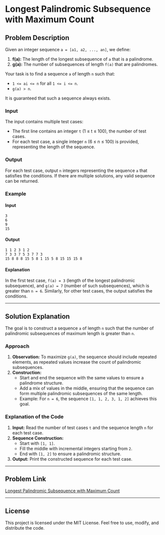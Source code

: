 # Longest Palindromic Subsequence with Maximum Count

## Problem Description

Given an integer sequence `a = [a1, a2, ..., an]`, we define:

1. **f(a):** The length of the longest subsequence of `a` that is a palindrome.
2. **g(a):** The number of subsequences of length `f(a)` that are palindromes.

Your task is to find a sequence `a` of length `n` such that:

- `1 <= ai <= n` for all `1 <= i <= n`.
- `g(a) > n`.

It is guaranteed that such a sequence always exists.

### Input
The input contains multiple test cases:
- The first line contains an integer `t` (1 ≤ t ≤ 100), the number of test cases.
- For each test case, a single integer `n` (6 ≤ n ≤ 100) is provided, representing the length of the sequence.

### Output
For each test case, output `n` integers representing the sequence `a` that satisfies the conditions. If there are multiple solutions, any valid sequence can be returned.

### Example
#### Input
```
3
6
9
15
```

#### Output
```
1 1 2 3 1 2
7 3 3 7 5 3 7 7 3
15 8 8 8 15 5 8 1 15 5 8 15 15 15 8
```

#### Explanation
In the first test case, `f(a) = 3` (length of the longest palindromic subsequence), and `g(a) = 7` (number of such subsequences), which is greater than `n = 6`. Similarly, for other test cases, the output satisfies the conditions.

---

## Solution Explanation

The goal is to construct a sequence `a` of length `n` such that the number of palindromic subsequences of maximum length is greater than `n`.

### Approach
1. **Observation:** To maximize `g(a)`, the sequence should include repeated elements, as repeated values increase the count of palindromic subsequences.
2. **Construction:**
   - Start and end the sequence with the same values to ensure a palindrome structure.
   - Add a mix of values in the middle, ensuring that the sequence can form multiple palindromic subsequences of the same length.
   - Example: For `n = 6`, the sequence `[1, 1, 2, 3, 1, 2]` achieves this goal.


### Explanation of the Code
1. **Input:** Read the number of test cases `t` and the sequence length `n` for each test case.
2. **Sequence Construction:**
   - Start with `[1, 1]`.
   - Fill the middle with incremental integers starting from `2`.
   - End with `[1, 2]` to ensure a palindromic structure.
3. **Output:** Print the constructed sequence for each test case.

---

## Problem Link
[Longest Palindromic Subsequence with Maximum Count](https://codeforces.com/contest/2056/problem/C)

---

## License
This project is licensed under the MIT License. Feel free to use, modify, and distribute the code.
